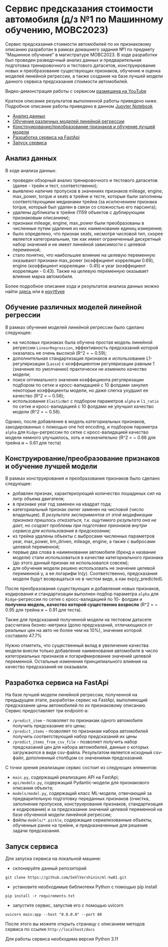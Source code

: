 # Сервис предсказания стоимости автомобиля (д/з №1 по Машинному обучению, МОВС2023)  
Сервис предсказания стоимости автомобилей по их признаковому описанию разработан в рамках 
домашнего задания №1 по предмету "Машинное обучение" в магистратуре МОВС2023. В ходе разработки 
был проведен разведочный анализ данных и предварительная подготовка тренировочного и тестового датасетов, 
конструирование новых и преобразование существующих признаков, обучение и оценка моделей линейной регрессии, 
а также создание на базе лучшей модели данного сервиса предсказания стоимости автомобилей. 

Видео-демонстрация работы с сервисом [размещена на YouTube](https://www.youtube.com/watch?v=gY5yGY9AT9c)

Краткое описание результатов выполненной работы приведено ниже. Подробное описание работы приведено 
в данном [Jupyter Notebook](https://github.com/SeVlVershinin/ml-hw01/blob/main/HW1_Regression_with_inference.ipynb)

- [Анализ данных](#анализ-данных)
- [Обучение различных моделей линейной регрессии](#обучение-различных-моделей-линейной-регрессии)
- [Конструирование/преобразование признаков и обучение лучшей модели](#конструированиепреобразование-признаков-и-обучение-лучшей-модели)
- [Разработка сервиса на FastApi](#разработка-сервиса-на-fastapi)
- [Запуск сервиса](#запуск-сервиса)

## Анализ данных
В ходе анализа данных:
- проведен обзорный анализ тренировочного и тестового датасетов (далее - трейн и тест, соответственно); 
- выявлено наличие пропусков в значениях признаков mileage, engine, max_power, torque и seats в трейне и тесте, 
которые были заполнены соответствующими медианами трейна (за исключением признака torque, который был удален в связи 
со сложностью его парсинга);
- удалены дубликаты в трейне (1159 объектов с дублирующим признаковым описанием);
- признаки mileage, engine, max_power были преобразованы в численные путем удаления из них наименование 
единиц измерения;
- было определено, что признак seats, несмотря числовой тип, скорее является категориальным, так как имеет 
ограниченный дискретный набор значений и не имеет линейной зависимости с целевой переменной; 
- стало понятно, что наибольшее влияние на целевую переменную оказывают признаки max_power (коэффициент корреляции 0.69),
engine (коэффициент корреляции - 0.45) и year (коэффициент корреляции - 0.43). Также на целевую переменную оказывает 
влияние марка автомобиля.


Более подробное описание хода и результатов анализа данных можно найти [здесь](EDA.md) 
или в [ноутбуке](HW1_Regression_with_inference.ipynb)

## Обучение различных моделей линейной регрессии
В рамках обучения моделей линейной регрессии было сделано следующее: 
- на числовых признаках была обучена простая модель линейной регрессии ```LinearRegression```, эффективность 
предсказаний которой оказалась не очень высокой (R^2 = ~ 0.59); 
- дополнительная стандартизация признаков и использование L1-регуляризации (```Lasso```) с коэффициентом регуляризации 
равным 1 (значение по умолчанию) практически не изменило качество модели;
- поиск оптимального значения коэффициента регуляризации подбором по сетке и кросс-валидацией с 10 фолдами занулил
некоторые коэффициенты модели, но даже слегка ухудшил ее качество (R^2 = ~ 0.58);
- использование ```ElasticNet``` с подбором параметров ```alpha``` и ```l1_ratio```  по сетке и кросс-валидацией с 
10 фолдами не улучшил качество модели (R^2 = ~ 0.58).

Однако, после добавление в модель категориальных признаков, закодированных с помощью one hot encoding, и подбором 
параметра ```alpha``` для ```Ridge```-регрессии по сетке с кросс-валидацией качество модели немного улучшилось, хоть и 
незначительно (R^2 = ~ 0.66 для трейна и ~ 0.61 для теста)
  


## Конструирование/преобразование признаков и обучение лучшей модели
В рамках конструирования и преобразования признаков было сделано следующее: 
- добавлен признак, характеризующий количество лошадиных сил на литр объема двигателя;
- в признаке year год заменен на квадрат года;
- категориальный признак owner заменен на числовой (число владельцев). *В результате экспериментов от этой 
модификации признака пришлось отказаться, т.к. ощутимого результата она не дает, но создает проблемы при подготовке 
признаков внутри сервиса для использования в предсказании*; 
- из трейна удалены объекты с выбросами численных параметров year, max_power, km_driven, mileage, engine, а также с 
выбросами целевой переменной;
- первые два слова в наименовании автомобиля (бренд и название модели) стали использоваться в качестве категориального
признака (до этого данный признак не использовался совсем);
- для обучения модели решено использовать не значения целевой переменной y, а ее логарифм ln(y). Соответственно, 
предсказания модели будут возвращаться не в чистом виде, а как exp(y_predicted). 

После преобразования существующих и добавления новых признаков, кодирования и стандартизации выполнен подбор 
параметра ```alpha``` для  ```Ridge```-регрессии по сетке с кросс-валидацией по 10- фолдам и **получена модель, 
качество которой существенно возросло** (R^2 = ~ 0.95 для трейна и ~ 0.91 для теста). 

Также для предсказаний полученной модели на тестовом датасете рассчитана бизнес-метрика (долю предсказаний, отличающихся 
от реальных цен на авто не более чем на 10%), значение которой составило 47.7% 

Нужно отметить, что существенный вклад в увеличение качества модели внесли только добавление наименования автомобиля
в число категориальных признаков и логарифмирование значений целевой переменной. Остальные изменения принципиального 
влияния на качество предсказаний не оказывали.

## Разработка сервиса на FastApi
На базе лучшей модели линейной регрессии, полученной на предыдущем этапе, разработан сервис на FastApi, 
выполняющий предсказание цены автомобилей по их признаковому описанию. Сервис предоставляет три endpoint-а: 
- ```/predict_item``` - позволяет по признакам одного автомобиля получить предсказание его цены;
- ```/predict_items``` - позволяет по признакам набора автомобилей получить соответствующий набор предсказаний их цены
- ```/predict_items_from_csv_file``` - позволяет получить набор предсказаний цен для набора автомобилей, 
данные о которых загружаются в виде csv-файла. Результатом является исходный csv-файл, дополненный столбцом со 
значениями предсказаний.

С точки зрения реализации сервис состоит из следующих элементов: 
- ```main.py```, содержащий реализацию API на FastApi;
- ```api/models.py```, содержащий Pydantic-модели для признакового описания объекта;
- ```models/model.py```, содержащий класс ML-модели, отвечающий за предварительную подготовку переданных признаков 
(очистка, заполнение пропусков, конструирование признаков, стандартизация и кодирование) и за предсказание
значений целевой переменной на базе обученной модели линейной регрессии;
- файлы ```models/*.pickle```, содержащие сериализованные объекты, обученные ранее на трейне, и предназначенные 
для решения задачи предсказания.


## Запуск сервиса
Для запуска сервиса на локальной машине: 
- склонируйте данный репозиторий
```commandline
git clone https://github.com/SeVlVershinin/ml-hw01.git
```
- установите необходимые библиотеки Python с помощью pip install
```commandline
pip install -r requirements.txt
```
- запустите сервис, запустив его с помощью uvicorn
```commandline
uvicorn main:app --host "0.0.0.0" --port 80
```
После этого вы можете открыть страницу с описанием методов сервиса по ссылке ```http://localhost/docs``` 

Для работы сервиса необходима версия Python 3.11
